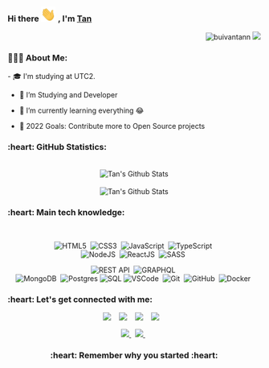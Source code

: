 ### Hi there <img src="https://raw.githubusercontent.com/ABSphreak/ABSphreak/master/gifs/Hi.gif" width="30px"> , I'm [Tan](https://www.github.com/buivantann)

<!-- Just a programmer trying to get better everyday -->
<p align="right">
  <img src="https://komarev.com/ghpvc/?username=buivantann" alt="buivantann" />
  <img src="https://badges.pufler.dev/visits/buivantann/buivantann?color=blue&logo=github" />
</p>
<!-- <p align="center">
<img width="550px" src="https://camo.githubusercontent.com/2309797487e5e969659a3b545c96151807b04120a9cc2985f632ec94ba00c9f3/68747470733a2f2f6d656469612e67697068792e636f6d2f6d656469612f53576f536b4e36447854737a71494b4571762f67697068792e676966">
</p> -->
<p align=left>
<h3 align="left">👨🏻‍💻 About Me:</h3>
</p>
<!-- I'm fun to work with, I always like to learn new things from others as much as helping others solve their problems. You know what else is fun! Learning code is. Let's work for a better opensource, decentralized future. A world where everything is free and everyone is free to experiment, learn, survive and thrive. Let's code for good.
 -->
- 🎓 I'm studying at UTC2.

- 👀 I’m Studying and Developer

- 🌱 I’m currently learning everything 😂

- 🥅 2022 Goals: Contribute more to Open Source projects
<!-- 
## Project for learning

- Dynonary - Website for Study English (MERN stack): https://github.com/buivantann/dynonary-english
- Covid-19 Management (ExpressJS MVC, Postgres, Sequelize, Pug): https://github.com/buivantann/covid-project
- Sales Website TTB Store (MERN Stack): https://github.com/buivantann/ttb-store-project
- Algorithm Visualize Website (ExpressJS, Algorithm with JS): https://github.com/buivantann/algorithms
- JavaScript Tips & Tricks: https://github.com/buivantann/javascript-tips
- VSCode-tis (Tối ưu hoá công việc trên VSCode): https://github.com/buivantann/vscode-tips
- Natuspa Web (Html, Css, JQuery): https://github.com/buivantann/natuspa-frontend-web -->


  



<h3 align="left">:heart: GitHub Statistics:</h3>


  <div align="center">
</br>
<img align="center" src="https://github-readme-stats.vercel.app/api?username=buivantann&include_all_commits=true&count_private=true&show_icons=true&line_height=20&title_color=D93A7C&icon_color=F7D747&text_color=A9FEF7&bg_color=0,000000,141321" alt="Tan's Github Stats">
</br>
</br>

<img align="center" src="https://github-readme-stats.vercel.app/api/top-langs/?username=buivantann&theme=tokyonight&langs_count=10&layout=compact&hide=tsql,html" alt="Tan's Github Stats">

</br>





<h3 align="left">:heart: Main tech knowledge:</h3>
  <br/>

![HTML5](https://img.shields.io/badge/HTML5-E34F26.svg?&style=flat&logo=html5&logoColor=white)&nbsp;
![CSS3](https://img.shields.io/badge/CSS3-%231572B6.svg?&style=flat&logo=css3&logoColor=white)&nbsp;
![JavaScript](https://img.shields.io/badge/JAVASCRIPT-323330.svg?&style=flat&logo=javascript&logoColor=%23F7DF1E)&nbsp;
![TypeScript](https://img.shields.io/badge/TYPESCRIPT-%23007ACC.svg?&style=flat&logo=typescript&logoColor=white)&nbsp;\
![NodeJS](https://img.shields.io/badge/NODEJS-339933.svg?&style=flat&logo=node.js&logoColor=white)&nbsp;
![ReactJS](https://img.shields.io/badge/REACTJS-2496ED.svg?&style=flat&logo=react.js&logoColor=white)&nbsp;
![SASS](https://img.shields.io/badge/SASS-CC6699.svg?&style=flat&logo=sass&logoColor=white)&nbsp;

![REST API](https://img.shields.io/badge/REST-02569B.svg?&style=flat&logo=rest&logoColor=white)&nbsp;
![GRAPHQL](https://img.shields.io/badge/GRAPHQL-E10098.svg?&style=flat&logo=graphql&logoColor=white)&nbsp;\
![MongoDB](https://img.shields.io/badge/MONGODB-339933.svg?&style=flat&logo=mongo.js&logoColor=white)&nbsp;
![Postgres](https://img.shields.io/badge/POSTGRES-%23316192.svg?&style=flat&logo=postgresql&logoColor=white)
![SQL](https://img.shields.io/badge/SQL-02569B.svg?&style=flat&logo=sql&logoColor=white)
![VSCode](https://img.shields.io/badge/VSCODE-007ACC.svg?&style=flat&logo=visual-studio-code)&nbsp;
![Git](https://img.shields.io/badge/GIT-%23F05033.svg?&style=flat&logo=git&logoColor=white)&nbsp;
![GitHub](https://img.shields.io/badge/GITHUB-%23121011.svg?&style=flat&logo=github&logoColor=white)&nbsp;
![Docker](https://img.shields.io/badge/DOCKER-2496ED.svg?&style=flat&logo=docker&logoColor=white)&nbsp;





 
 
<h3 align="left">:heart: Let's get connected with me:</h3>

<p align="center">
  <a href="https://mail.google.com/mail/u/0/#inbox"><img src="https://img.shields.io/badge/e‑mail-D14836.svg?style=for-the-badge&logo=GMail&logoColor=white"/></a>&nbsp;&nbsp;&nbsp;
  <a href="https://www.instagram.com/buivantann/"><img src="https://img.shields.io/badge/instagram-E4405F.svg?style=for-the-badge&logo=instagram&logoColor=white"/></a>&nbsp;&nbsp;&nbsp;
  <a href="https://www.facebook.com/profile.php?id=100033670082606"><img src="https://img.shields.io/badge/facebook-3b5998?style=for-the-badge&logo=facebook&logoColor=white"/></a>&nbsp;&nbsp;&nbsp;
  <a href="https://twitter.com/buivantann"><img src="https://img.shields.io/badge/twitter-1DA1F2.svg?style=for-the-badge&logo=twitter&logoColor=white"/></a>&nbsp;&nbsp;&nbsp;
<!--   <a href="https://www.linkedin.com/in/van-tan-b1408921b/"><img src="https://img.shields.io/badge/linkedin-0077B5.svg?style=for-the-badge&logo=linkedin&logoColor=white"/></a> -->


    
<p align=center>
  <a href="https://github.com/buivantann">
    <img src="https://img.shields.io/github/followers/buivantann?style=social">
  </a>&nbsp;
  <a href="https://github.com/buivantann?tab=repositories">
    <img src="https://badges.pufler.dev/repos/buivantann?&color=blue&logo=github&style=social">
  </a>&nbsp;

</p>
    <h3 align="center">:heart: Remember why you started :heart:</h3>


    
